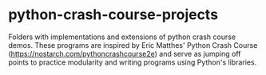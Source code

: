 # python-crash-course-projects
Folders with implementations and extensions of python crash course demos. These programs are inspired by Eric Matthes' Python Crash Course (https://nostarch.com/pythoncrashcourse2e) and serve as jumping off points to practice modularity and writing programs using Python's libraries.
